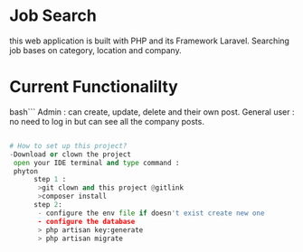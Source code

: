# Job Search 
 this web application is built with PHP and its Framework Laravel.
 Searching job bases on category, location and company.
 
# Current Functionalilty 
bash```
Admin : can create, update, delete and their own post.
General user : no need to log in but can see all the company posts.
```python

# How to set up this project?
-Download or clown the project 
 open your IDE terminal and type command : 
 phyton
      step 1 :
       >git clown and this project @gitlink
       >composer install
      step 2:
       - configure the env file if doesn't exist create new one 
       - configure the database 
       > php artisan key:generate
       > php artisan migrate
       
```

